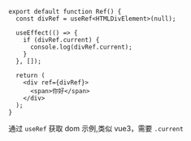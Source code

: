 ```tsx
export default function Ref() {
  const divRef = useRef<HTMLDivElement>(null);

  useEffect(() => {
    if (divRef.current) {
      console.log(divRef.current);
    }
  }, []);

  return (
    <div ref={divRef}>
      <span>你好</span>
    </div>
  );
}
```

通过 `useRef` 获取 dom 示例,类似 vue3，需要 `.current`
